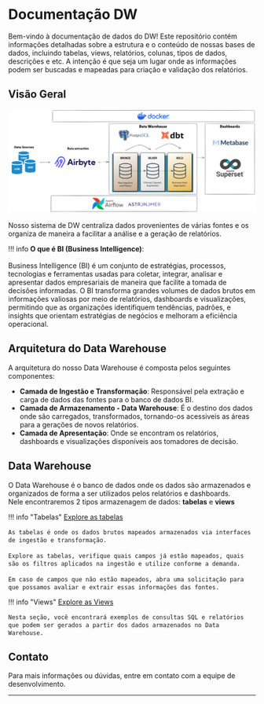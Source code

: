 # Documentação DW

Bem-vindo à documentação de dados do DW! Este repositório contém informações detalhadas sobre a estrutura e o conteúdo de nossas bases de dados, incluindo tabelas, views, relatórios, colunas, tipos de dados, descrições e etc. A intenção é que seja um lugar onde as informações podem ser buscadas e mapeadas para criação e validação dos relatórios.

## Visão Geral

![overview](images/imagem-1.png)

Nosso sistema de DW centraliza dados provenientes de várias fontes e os organiza de maneira a facilitar a análise e a geração de relatórios.

!!! info
    **O que é BI (Business Intelligence)**: <br><br>
    Business Intelligence (BI) é um conjunto de estratégias, processos, tecnologias e ferramentas usadas para coletar, integrar, analisar e apresentar dados empresariais de maneira que facilite a tomada de decisões informadas. O BI transforma grandes volumes de dados brutos em informações valiosas por meio de relatórios, dashboards e visualizações, permitindo que as organizações identifiquem tendências, padrões, e insights que orientam estratégias de negócios e melhoram a eficiência operacional.

## Arquitetura do Data Warehouse

A arquitetura do nosso Data Warehouse é composta pelos seguintes componentes:

- **Camada de Ingestão e Transformação**: Responsável pela extração e carga de dados das fontes para o banco de dados BI.
- **Camada de Armazenamento - Data Warehouse**: É o destino dos dados onde são carregados, transformados, tornando-os acessiveis as áreas para a gerações de novos relatórios.
- **Camada de Apresentação**: Onde se encontram os relatórios, dashboards e visualizações disponíveis aos tomadores de decisão.

## Data Warehouse

O Data Warehouse é o banco de dados onde os dados são armazenados e organizados de forma a ser utilizados pelos relatórios e dashboards. <br>
Nele encontraremos 2 tipos armazenagem de dados: **tabelas** e **views**

!!! info "Tabelas"
    [Explore as tabelas](tabelas/index.md)

    As tabelas é onde os dados brutos mapeados armazenados via interfaces de ingestão e transformação.

    Explore as tabelas, verifique quais campos já estão mapeados, quais são os filtros aplicados na ingestão e utilize conforme a demanda.

    Em caso de campos que não estão mapeados, abra uma solicitação para que possamos avaliar e extrair essas informações das fontes.


!!! info "Views"
    [Explore as Views](views/index.md)

    Nesta seção, você encontrará exemplos de consultas SQL e relatórios que podem ser gerados a partir dos dados armazenados no Data Warehouse.

## Contato

Para mais informações ou dúvidas, entre em contato com a equipe de desenvolvimento.

---
